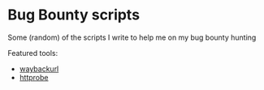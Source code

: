 # Bug Bounty scripts

Some (random) of the scripts I write to help me on my bug bounty hunting

Featured tools:
* [waybackurl](https://github.com/tomnomnom/waybackurls)
* [httprobe](https://github.com/tomnomnom/httprobe)